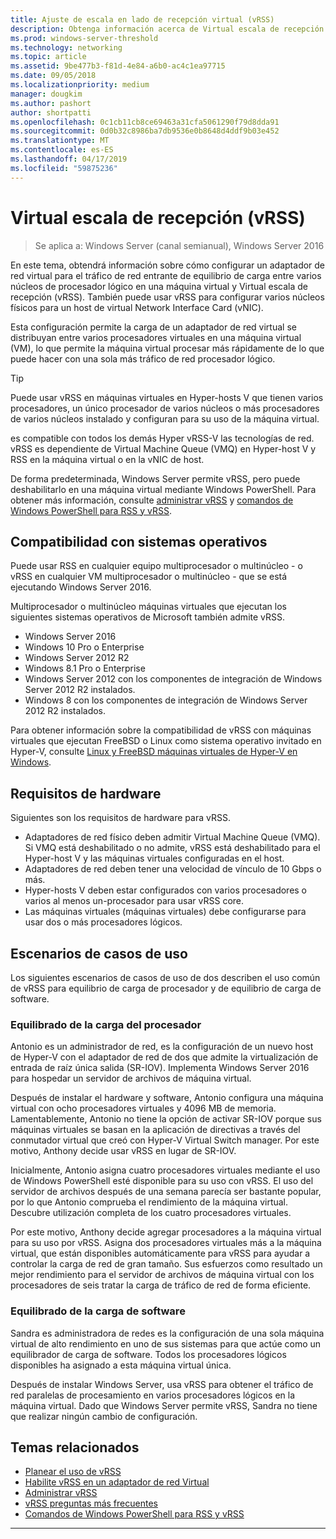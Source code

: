 ```yaml
---
title: Ajuste de escala en lado de recepción virtual (vRSS)
description: Obtenga información acerca de Virtual escala de recepción (vRSS) en Windows Server y cómo configurar un adaptador de red virtual para el tráfico de red entrante de equilibrio de carga entre varios núcleos de procesador lógico en una máquina virtual. También puede configurar múltiples de núcleos físicos para un host de tarjeta de interfaz de red virtual (vNIC).
ms.prod: windows-server-threshold
ms.technology: networking
ms.topic: article
ms.assetid: 9be477b3-f81d-4e84-a6b0-ac4c1ea97715
ms.date: 09/05/2018
ms.localizationpriority: medium
manager: dougkim
ms.author: pashort
author: shortpatti
ms.openlocfilehash: 0c1cb11cb8ce69463a31cfa5061290f79d8dda91
ms.sourcegitcommit: 0d0b32c8986ba7db9536e0b8648d4ddf9b03e452
ms.translationtype: MT
ms.contentlocale: es-ES
ms.lasthandoff: 04/17/2019
ms.locfileid: "59875236"
---
```

# <a name="virtual-receive-side-scaling-vrss"></a>Virtual escala de recepción \(vRSS\)

>Se aplica a: Windows Server (canal semianual), Windows Server 2016

En este tema, obtendrá información sobre cómo configurar un adaptador de red virtual para el tráfico de red entrante de equilibrio de carga entre varios núcleos de procesador lógico en una máquina virtual y Virtual escala de recepción (vRSS). También puede usar vRSS para configurar varios núcleos físicos para un host de virtual Network Interface Card \(vNIC\).

Esta configuración permite la carga de un adaptador de red virtual se distribuyan entre varios procesadores virtuales en una máquina virtual \(VM\), lo que permite la máquina virtual procesar más rápidamente de lo que puede hacer con una sola más tráfico de red procesador lógico.

>[!TIP]
>Puede usar vRSS en máquinas virtuales en Hyper\-hosts V que tienen varios procesadores, un único procesador de varios núcleos o más procesadores de varios núcleos instalado y configuran para su uso de la máquina virtual.

es compatible con todos los demás Hyper vRSS\-V las tecnologías de red. vRSS es dependiente de Virtual Machine Queue \(VMQ\) en Hyper\-host V y RSS en la máquina virtual o en la vNIC de host.

De forma predeterminada, Windows Server permite vRSS, pero puede deshabilitarlo en una máquina virtual mediante Windows PowerShell. Para obtener más información, consulte [administrar vRSS](vrss-manage.md) y [comandos de Windows PowerShell para RSS y vRSS](vrss-wps.md).



## <a name="operating-system-compatibility"></a>Compatibilidad con sistemas operativos

Puede usar RSS en cualquier equipo multiprocesador o multinúcleo - o vRSS en cualquier VM multiprocesador o multinúcleo - que se está ejecutando Windows Server 2016.

Multiprocesador o multinúcleo máquinas virtuales que ejecutan los siguientes sistemas operativos de Microsoft también admite vRSS.

- Windows Server 2016
- Windows 10 Pro o Enterprise
- Windows Server 2012 R2
- Windows 8.1 Pro o Enterprise
- Windows Server 2012 con los componentes de integración de Windows Server 2012 R2 instalados.
- Windows 8 con los componentes de integración de Windows Server 2012 R2 instalados.

Para obtener información sobre la compatibilidad de vRSS con máquinas virtuales que ejecutan FreeBSD o Linux como sistema operativo invitado en Hyper-V, consulte [Linux y FreeBSD máquinas virtuales de Hyper-V en Windows](https://docs.microsoft.com/windows-server/virtualization/hyper-v/Supported-Linux-and-FreeBSD-virtual-machines-for-Hyper-V-on-Windows).
  
## <a name="hardware-requirements"></a>Requisitos de hardware

Siguientes son los requisitos de hardware para vRSS.
 
- Adaptadores de red físico deben admitir Virtual Machine Queue \(VMQ\). Si VMQ está deshabilitado o no admite, vRSS está deshabilitado para el Hyper\-host V y las máquinas virtuales configuradas en el host.
- Adaptadores de red deben tener una velocidad de vínculo de 10 Gbps o más.
- Hyper\-hosts V deben estar configurados con varios procesadores o varios al menos un\-procesador para usar vRSS core.
- Las máquinas virtuales \(máquinas virtuales\) debe configurarse para usar dos o más procesadores lógicos.


## <a name="use-case-scenarios"></a>Escenarios de casos de uso

Los siguientes escenarios de casos de uso de dos describen el uso común de vRSS para equilibrio de carga de procesador y de equilibrio de carga de software.

### <a name="processor-load-balancing"></a>Equilibrado de la carga del procesador
  
Antonio es un administrador de red, es la configuración de un nuevo host de Hyper-V con el adaptador de red de dos que admite la virtualización de entrada de raíz única salida \(SR\-IOV\). Implementa Windows Server 2016 para hospedar un servidor de archivos de máquina virtual.

Después de instalar el hardware y software, Antonio configura una máquina virtual con ocho procesadores virtuales y 4096 MB de memoria. Lamentablemente, Antonio no tiene la opción de activar SR\-IOV porque sus máquinas virtuales se basan en la aplicación de directivas a través del conmutador virtual que creó con Hyper\-V Virtual Switch manager. Por este motivo, Anthony decide usar vRSS en lugar de SR\-IOV.

Inicialmente, Antonio asigna cuatro procesadores virtuales mediante el uso de Windows PowerShell esté disponible para su uso con vRSS. El uso del servidor de archivos después de una semana parecía ser bastante popular, por lo que Antonio comprueba el rendimiento de la máquina virtual.  Descubre utilización completa de los cuatro procesadores virtuales.

Por este motivo, Anthony decide agregar procesadores a la máquina virtual para su uso por vRSS.  Asigna dos procesadores virtuales más a la máquina virtual, que están disponibles automáticamente para vRSS para ayudar a controlar la carga de red de gran tamaño. Sus esfuerzos como resultado un mejor rendimiento para el servidor de archivos de máquina virtual con los procesadores de seis tratar la carga de tráfico de red de forma eficiente.


### <a name="software-load-balancing"></a>Equilibrado de la carga de software

Sandra es administradora de redes es la configuración de una sola máquina virtual de alto rendimiento en uno de sus sistemas para que actúe como un equilibrador de carga de software. Todos los procesadores lógicos disponibles ha asignado a esta máquina virtual única.

Después de instalar Windows Server, usa vRSS para obtener el tráfico de red paralelas de procesamiento en varios procesadores lógicos en la máquina virtual. Dado que Windows Server permite vRSS, Sandra no tiene que realizar ningún cambio de configuración.


## <a name="related-topics"></a>Temas relacionados

- [Planear el uso de vRSS](vrss-plan.md)
- [Habilite vRSS en un adaptador de red Virtual](vrss-enable.md)
- [Administrar vRSS](vrss-manage.md)
- [vRSS preguntas más frecuentes](vrss-faq.md)
- [Comandos de Windows PowerShell para RSS y vRSS](vrss-wps.md)

---
